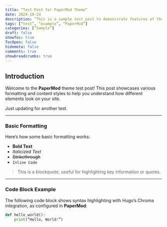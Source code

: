 ```yaml
---
title: “Test Post for PaperMod Theme”
date: 2024-10-24
description: “This is a sample test post to demonstrate features of the PaperMod theme.”
tags: [“test”, “example”, “PaperMod”]
categories: [“Sample”]
draft: false
showToc: true
TocOpen: false
hidemeta: false
comments: true
showbreadcrumbs: true
---
```


## Introduction

Welcome to the **PaperMod** theme test post! This post showcases various formatting and content styles to help you understand how different elements look on your site.

Just updating for another test.

---

### Basic Formatting

Here’s how some basic formatting works:

- **Bold Text**  
- *Italicized Text*  
- ~~Strikethrough~~  
- `Inline Code`

> This is a blockquote, useful for highlighting key information or quotes.

---

### Code Block Example

The following code block shows syntax highlighting with Hugo’s Chroma integration, as configured in **PaperMod**:

```python
def hello_world():
    print(“Hello, World!”)